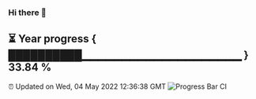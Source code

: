 ### Hi there 👋
⏳ Year progress { ██████████▁▁▁▁▁▁▁▁▁▁▁▁▁▁▁▁▁▁▁▁ } 33.84 %
---
⏰ Updated on Wed, 04 May 2022 12:36:38 GMT
![Progress Bar CI](https://github.com/liununu/liununu/workflows/Progress%20Bar%20CI/badge.svg)
